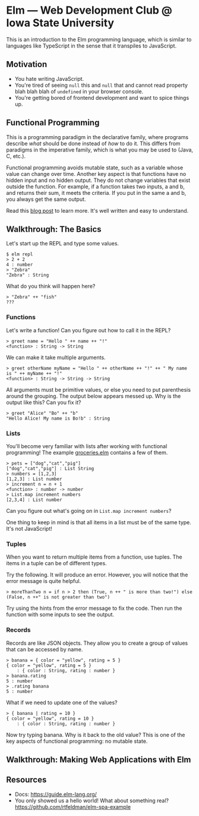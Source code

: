 # Elm — Web Development Club @ Iowa State University

This is an introduction to the Elm programming language, which is similar to
languages like TypeScript in the sense that it transpiles to JavaScript.

## Motivation

- You hate writing JavaScript.
- You're tired of seeing `null` this and `null` that and cannot read property
  blah blah blah of `undefined` in your browser console.
- You're getting bored of frontend development and want to spice things up.

## Functional Programming

This is a programming paradigm in the declarative family, where programs describe
*what* should be done instead of *how* to do it. This differs from paradigms in
the imperative family, which is what you may be used to (Java, C, etc.).

Functional programming avoids mutable state, such as a variable whose value can
change over time. Another key aspect is that functions have no hidden input
and no hidden output. They do not change variables that exist outside the
function. For example, if a function takes two inputs, a and b, and returns
their sum, it meets the criteria. If you put in the same a and b, you always
get the same output.

Read this [blog post](http://blog.jenkster.com/2015/12/what-is-functional-programming.html)
to learn more. It's well written and easy to understand.

## Walkthrough: The Basics

Let's start up the REPL and type some values.

```shell
$ elm repl
> 2 + 2
4 : number
> "Zebra"
"Zebra" : String
```

What do you think will happen here?

```shell
> "Zebra" ++ "fish"
???
```

### Functions

Let's write a function! Can you figure out how to call it in the REPL?

```shell
> greet name = "Hello " ++ name ++ "!"
<function> : String -> String
```

We can make it take multiple arguments.

```shell
> greet otherName myName = "Hello " ++ otherName ++ "!" ++ " My name is " ++ myName ++ "!"
<function> : String -> String -> String
```

All arguments must be primitive values, or else you need to put parenthesis around
the grouping. The output below appears messed up. Why is the output like this?
Can you fix it?

```shell
> greet "Alice" "Bo" ++ "b"
"Hello Alice! My name is Bo!b" : String
```

### Lists

You'll become very familiar with lists after working with functional
programming! The example [groceries.elm](groceries.elm) contains a few of them.

```shell
> pets = ["dog","cat","pig"]
["dog","cat","pig"] : List String
> numbers = [1,2,3]
[1,2,3] : List number
> increment n = n + 1
<function> : number -> number
> List.map increment numbers
[2,3,4] : List number
```

Can you figure out what's going on in `List.map increment numbers`?

One thing to keep in mind is that all items in a list must be of the same type.
It's not JavaScript!

### Tuples

When you want to return multiple items from a function, use tuples. The items
in a tuple can be of different types.

Try the following. It will produce an error. However, you will notice that the
error message is quite helpful.

```shell
> moreThanTwo n = if n > 2 then (True, n ++ " is more than two!") else (False, n ++" is not greater than two")
```

Try using the hints from the error message to fix the code. Then run the function
with some inputs to see the output.

### Records

Records are like JSON objects. They allow you to create a group of values that
can be accessed by name.

```shell
> banana = { color = "yellow", rating = 5 }
{ color = "yellow", rating = 5 }
    : { color : String, rating : number }
> banana.rating
5 : number
> .rating banana
5 : number

```

What if we need to update one of the values?

```shell
> { banana | rating = 10 }
{ color = "yellow", rating = 10 }
    : { color : String, rating : number }
```

Now try typing banana. Why is it back to the old value? This is one of the key
aspects of functional programming: no mutable state.

## Walkthrough: Making Web Applications with Elm



## Resources

- Docs: https://guide.elm-lang.org/
- You only showed us a hello world! What about something real?
  https://github.com/rtfeldman/elm-spa-example
